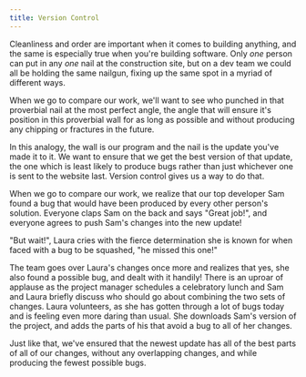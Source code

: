 ```yaml
---
title: Version Control
---
```


<!-- I guess I can't really explain it very well except by analogy and example -->

Cleanliness and order are important when it comes to building anything, and the same is especially true when you're building software. Only _one_ person can put in any _one_ nail at the construction site, but on a dev team we could all be holding the same nailgun, fixing up the same spot in a myriad of different ways.

When we go to compare our work, we'll want to see who punched in that proverbial nail at the most perfect angle, the angle that will ensure it's position in this proverbial wall for as long as possible and without producing any chipping or fractures in the future.

In this analogy, the wall is our program and the nail is the update you've made it to it. We want to ensure that we get the best version of that update, the one which is least likely to produce bugs rather than just whichever one is sent to the website last. Version control gives us a way to do that.

When we go to compare our work, we realize that our top developer Sam found a bug that would have been produced by every other person's solution. Everyone claps Sam on the back and says "Great job!", and everyone agrees to push Sam's changes into the new update!

"But wait!", Laura cries with the fierce determination she is known for when faced with a bug to be squashed, "he missed this one!"

The team goes over Laura's changes once more and realizes that yes, she also found a possible bug, and dealt with it handily! There is an uproar of applause as the project manager schedules a celebratory lunch and Sam and Laura briefly discuss who should go about combining the two sets of changes. Laura volunteers, as she has gotten through a lot of bugs today and is feeling even more daring than usual. She downloads Sam's version of the project, and adds the parts of his that avoid a bug to all of her changes.

Just like that, we've ensured that the newest update has all of the best parts of all of our changes, without any overlapping changes, and while producing the fewest possible bugs.
